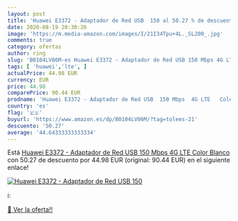 ```yaml
---
layout: post
title: 'Huawei E3372 - Adaptador de Red USB  150 al 50.27 % de descuento'
date: 2020-08-19 20:30:26
image: 'https://m.media-amazon.com/images/I/21I34Tpu+4L._SL200_.jpg'
comments: true
category: ofertas
author: ring
slug: 'B0104LV06M-es Huawei E3372 - Adaptador de Red USB 150 Mbps 4G LTE Color...'
tags: [ 'huawei','lte', ]
actualPrice: 44.98 EUR
currency: EUR
price: 44.98
comparePrice: 90.44 EUR
prodname: 'Huawei E3372 - Adaptador de Red USB  150 Mbps  4G LTE   Color Blanco'
country: 'es'
flag: '🇪🇸'
buyurl: 'https://www.amazon.es/dp/B0104LV06M/?tag=tolees-21'
descuento: '50.27'
average: '44.64333333333334'
---
```


Está [Huawei E3372 - Adaptador de Red USB  150 Mbps  4G LTE   Color Blanco](https://www.amazon.es/dp/B0104LV06M/?tag=tolees-21) con 50.27 de descuento por 44.98 EUR (original: 90.44 EUR) en el siguiente enlace!

[![Huawei E3372 - Adaptador de Red USB  150](https://m.media-amazon.com/images/I/21I34Tpu+4L._SL200_.jpg)](https://www.amazon.es/dp/B0104LV06M/?tag=tolees-21)

ℹ️:


[🛒 Ver la oferta!!](https://www.amazon.es/dp/B0104LV06M/?tag=tolees-21)
